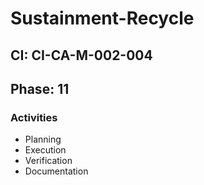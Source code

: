 # Sustainment-Recycle

## CI: CI-CA-M-002-004
## Phase: 11

### Activities
- Planning
- Execution
- Verification
- Documentation
